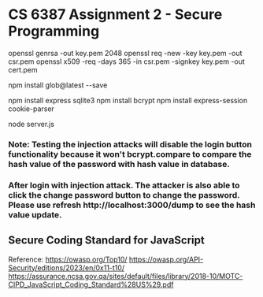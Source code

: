 # CS 6387 Assignment 2 - Secure Programming


openssl genrsa -out key.pem 2048
openssl req -new -key key.pem -out csr.pem
openssl x509 -req -days 365 -in csr.pem -signkey key.pem -out cert.pem



npm install glob@latest --save

npm install express sqlite3
npm install bcrypt
npm install express-session cookie-parser


node server.js


### Note: Testing the injection attacks will disable the login button functionality because it won't bcrypt.compare to compare the hash value of the password with hash value in database.

### After login with injection attack. The attacker is also able to click the change password button to change the password. Please use refresh http://localhost:3000/dump to see the hash value update.

## Secure Coding Standard for JavaScript
Reference:
https://owasp.org/Top10/
https://owasp.org/API-Security/editions/2023/en/0x11-t10/
https://assurance.ncsa.gov.qa/sites/default/files/library/2018-10/MOTC-CIPD_JavaScript_Coding_Standard%28US%29.pdf
